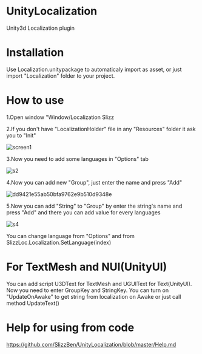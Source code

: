 # UnityLocalization
Unity3d Localization plugin

# Installation
Use Localization.unitypackage to automaticaly import as asset, or just import "Localization" folder to your project.

# How to use
1.Open window "Window/Localization Slizz

2.If you don't have "LocalizationHolder" file in any "Resources" folder it ask you to "Init"

![screen1](https://user-images.githubusercontent.com/32653296/66780980-d710e280-eeda-11e9-9cae-018516bb005c.png)

3.Now you need to add some languages in "Options" tab

![s2](https://user-images.githubusercontent.com/32653296/66781119-2e16b780-eedb-11e9-8f75-a180083bf360.png)

4.Now you can add new "Group", just enter the name and press "Add"

![dd9421e55ab50bfa9762e9b510d9348e](https://user-images.githubusercontent.com/32653296/66781174-48509580-eedb-11e9-9010-5b2a1fcf5e8e.png)

5.Now you can add "String" to "Group" by enter the string's name and press "Add" and there you can add value for every languages

![s4](https://user-images.githubusercontent.com/32653296/66781373-c2811a00-eedb-11e9-9842-377801e6ac03.png)

You can change language from "Options" and from SlizzLoc.Localization.SetLanguage(index)

# For TextMesh and NUI(UnityUI)

You can add script U3DText for TextMesh and UGUIText for Text(UnityUI). Now you need to enter GroupKey and StringKey. You can turn on "UpdateOnAwake" to get string from localization on Awake or just call method UpdateText()

# Help for using from code

https://github.com/SlizzBen/UnityLocalization/blob/master/Help.md
